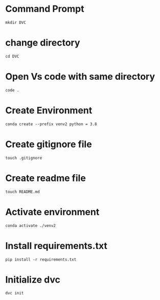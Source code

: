 # Command Prompt

```
mkdir DVC
```
# change directory

```
cd DVC
```
# Open Vs code with same directory

```
code .
```

# Create Environment

```
conda create --prefix venv2 python = 3.8
```
# Create gitignore file

```
touch .gitignore
```
# Create readme file

```
touch README.md
```

# Activate environment

```
conda activate ./venv2
```

# Install requirements.txt

```
pip install -r requirements.txt
```

# Initialize dvc

```
dvc init
```